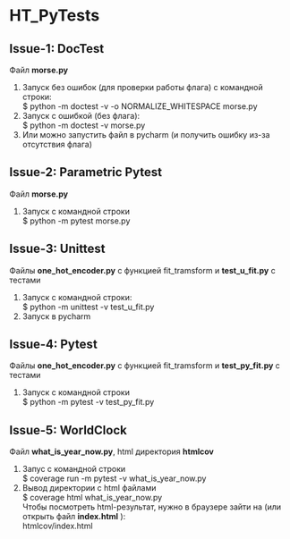 # HT_PyTests
## Issue-1: DocTest
Файл **morse.py**
1. Запуск без ошибок (для проверки работы флага) с командной строки: </br>
$ python -m doctest -v -o NORMALIZE_WHITESPACE morse.py
2. Запуск с ошибкой (без флага): </br>
$ python -m doctest -v morse.py
3. Или можно запустить файл в pycharm (и получить ошибку из-за отсутствия флага)

## Issue-2: Parametric Pytest
Файл **morse.py**
1. Запуск с командной строки </br>
$ python -m pytest morse.py

## Issue-3: Unittest
Файлы **one_hot_encoder.py** с функцией fit_tramsform и **test_u_fit.py** с тестами
1. Запуск с командной строки: </br>
$ python -m unittest -v test_u_fit.py
2. Запуск в pycharm

## Issue-4: Pytest
Файлы **one_hot_encoder.py** с функцией fit_tramsform и **test_py_fit.py** с тестами </br>
1. Запуск с командной строки</br>
$ python -m pytest -v test_py_fit.py

## Issue-5: WorldClock
Файл **what_is_year_now.py**, html директория **htmlcov**</br>
1. Запус с командной строки</br>
$ coverage run -m pytest -v what_is_year_now.py
2. Вывод директории с html файлами</br>
$ coverage html what_is_year_now.py</br>
Чтобы посмотреть html-результат, нужно в браузере зайти на (или открыть файл **index.html** ):</br>
htmlcov/index.html
